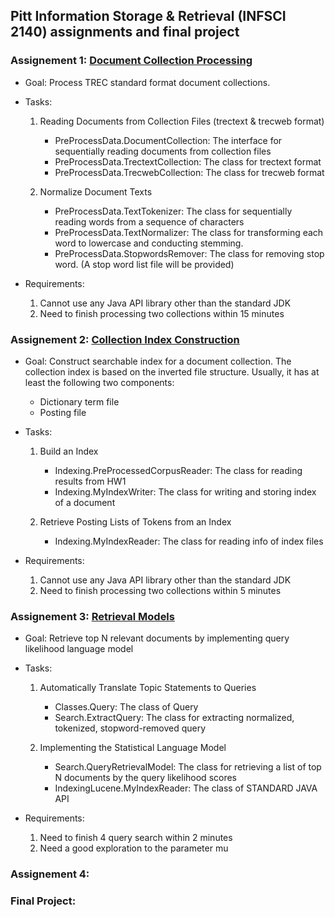 ## Pitt Information Storage & Retrieval (INFSCI 2140) assignments and final project

### Assignement 1: [Document Collection Processing](https://github.com/elleech/java_pitt/tree/master/INFSCI2140/HW_INFSCI2140_1_src)

- Goal: Process TREC standard format document collections.

- Tasks:

  1. Reading Documents from Collection Files (trectext & trecweb format)

     - PreProcessData.DocumentCollection: The interface for sequentially reading documents from collection files
     - PreProcessData.TrectextCollection: The class for trectext format
     - PreProcessData.TrecwebCollection: The class for trecweb format

  2. Normalize Document Texts

     - PreProcessData.TextTokenizer: The class for sequentially reading words from a sequence of characters
     - PreProcessData.TextNormalizer: The class for transforming each word to lowercase and conducting stemming.
     - PreProcessData.StopwordsRemover: The class for removing stop word. (A stop word list file will be provided)

- Requirements:

  1. Cannot use any Java API library other than the standard JDK
  2. Need to finish processing two collections within 15 minutes

### Assignement 2: [Collection Index Construction](https://github.com/elleech/java_pitt/tree/master/INFSCI2140/HW_INFSCI2140_2_src)

- Goal: Construct searchable index for a document collection. The collection index is based on the inverted file structure. Usually, it has at least the following two components:

  - Dictionary term file
  - Posting file

- Tasks:

  1. Build an Index

     - Indexing.PreProcessedCorpusReader: The class for reading results from HW1
     - Indexing.MyIndexWriter: The class for writing and storing index of a document

  2. Retrieve Posting Lists of Tokens from an Index

     - Indexing.MyIndexReader: The class for reading info of index files

- Requirements:

  1. Cannot use any Java API library other than the standard JDK
  2. Need to finish processing two collections within 5 minutes

### Assignement 3: [Retrieval Models](https://github.com/elleech/java_pitt/tree/master/INFSCI2140/HW_INFSCI2140_3_src)

- Goal: Retrieve top N relevant documents by implementing query likelihood language model

- Tasks:

  1. Automatically Translate Topic Statements to Queries

     - Classes.Query: The class of Query
     - Search.ExtractQuery: The class for extracting normalized, tokenized, stopword-removed query

  2. Implementing the Statistical Language Model

     - Search.QueryRetrievalModel: The class for retrieving a list of top N documents by the query likelihood scores
     - IndexingLucene.MyIndexReader: The class of STANDARD JAVA API

- Requirements:

  1. Need to finish 4 query search within 2 minutes
  2. Need a good exploration to the parameter mu

### Assignement 4:

### Final Project:
